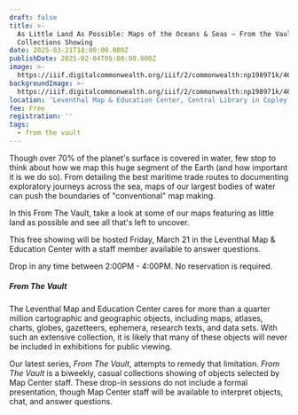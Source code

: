 ```yaml
---
draft: false
title: >-
  As Little Land As Possible: Maps of the Oceans & Seas — From the Vault
  Collections Showing
date: 2025-03-21T18:00:00.000Z
publishDate: 2025-02-04T05:00:00.000Z
image: >-
  https://iiif.digitalcommonwealth.org/iiif/2/commonwealth:np198971k/465,521,6659,5819/full/0/default.jpg
backgroundImage: >-
  https://iiif.digitalcommonwealth.org/iiif/2/commonwealth:np198971k/465,521,6659,5819/full/0/default.jpg
location: 'Leventhal Map & Education Center, Central Library in Copley Square'
fee: Free
registration: ''
tags:
  - from the vault
---
```


Though over 70% of the planet's surface is covered in water, few stop to think about how we map this huge segment of the Earth (and how important it is we do so). From detailing the best maritime trade routes to documenting exploratory journeys across the sea, maps of our largest bodies of water can push the boundaries of "conventional" map making. 

In this From The Vault, take a look at some of our maps featuring as little land as possible and see all that's left to uncover.

This free showing will be hosted Friday, March 21 in the Leventhal Map & Education Center with a staff member available to answer questions.

Drop in any time between 2:00PM - 4:00PM. No reservation is required.

##### ***From The Vault***

The Leventhal Map and Education Center cares for more than a quarter million cartographic and geographic objects, including maps, atlases, charts, globes, gazetteers, ephemera, research texts, and data sets. With such an extensive collection, it is likely that many of these objects will never be included in exhibitions for public viewing. 

Our latest series, *From The Vault*, attempts to remedy that limitation. *From The Vault* is a biweekly, casual collections showing of objects selected by Map Center staff. These drop-in sessions do not include a formal presentation, though Map Center staff will be available to interpret objects, chat, and answer questions.
